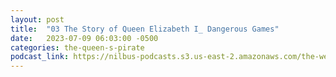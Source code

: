 ```yaml
---
layout: post
title:  "03 The Story of Queen Elizabeth I_ Dangerous Games"
date:   2023-07-09 06:03:00 -0500
categories: the-queen-s-pirate
podcast_link: https://nilbus-podcasts.s3.us-east-2.amazonaws.com/the-well-trained-mind/The%20Queen's%20Pirate/03%20The%20Story%20of%20Queen%20Elizabeth%20I_%20Dangerous%20Games.mp3
---
```

